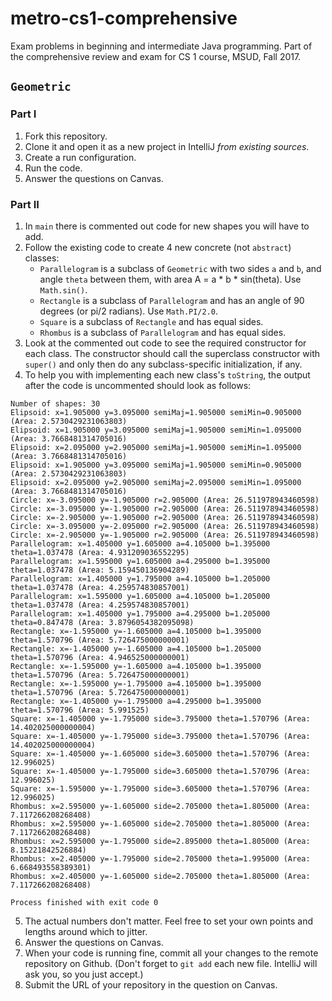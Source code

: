 # metro-cs1-comprehensive
Exam problems in beginning and intermediate Java programming. Part of the comprehensive review and exam for CS 1 course, MSUD, Fall 2017.

## `Geometric`

### Part I

1. Fork this repository.
2. Clone it and open it as a new project in IntelliJ _from existing sources_.
3. Create a run configuration.
4. Run the code.
5. Answer the questions on Canvas.

### Part II

1. In `main` there is commented out code for new shapes you will have to add.
2. Follow the existing code to create 4 new concrete (not `abstract`) classes:
    * `Parallelogram` is a subclass of `Geometric` with two sides `a` and `b`, and angle `theta` between them, with area A = a * b * sin(theta). Use `Math.sin()`.
    * `Rectangle` is a subclass of `Parallelogram` and has an angle of 90 degrees (or pi/2 radians). Use `Math.PI/2.0`.
    * `Square` is a subclass of `Rectangle` and has equal sides.
    * `Rhombus` is a subclass of `Parallelogram` and has equal sides.
3. Look at the commented out code to see the required constructor for each class. The constructor should call the superclass constructor with `super()` and only then do any subclass-specific initialization, if any.
4. To help you with implementing each new class's `toString`, the output after the code is uncommented should look as follows:
```text
Number of shapes: 30
Elipsoid: x=1.905000 y=3.095000 semiMaj=1.905000 semiMin=0.905000 (Area: 2.5730429231063803)
Elipsoid: x=1.905000 y=3.095000 semiMaj=1.905000 semiMin=1.095000 (Area: 3.7668481314705016)
Elipsoid: x=2.095000 y=2.905000 semiMaj=1.905000 semiMin=1.095000 (Area: 3.7668481314705016)
Elipsoid: x=1.905000 y=3.095000 semiMaj=1.905000 semiMin=0.905000 (Area: 2.5730429231063803)
Elipsoid: x=2.095000 y=2.905000 semiMaj=2.095000 semiMin=1.095000 (Area: 3.7668481314705016)
Circle: x=-3.095000 y=-1.905000 r=2.905000 (Area: 26.511978943460598)
Circle: x=-3.095000 y=-1.905000 r=2.905000 (Area: 26.511978943460598)
Circle: x=-2.905000 y=-1.905000 r=2.905000 (Area: 26.511978943460598)
Circle: x=-3.095000 y=-2.095000 r=2.905000 (Area: 26.511978943460598)
Circle: x=-2.905000 y=-1.905000 r=2.905000 (Area: 26.511978943460598)
Parallelogram: x=1.405000 y=1.605000 a=4.105000 b=1.395000 theta=1.037478 (Area: 4.931209036552295)
Parallelogram: x=1.595000 y=1.605000 a=4.295000 b=1.395000 theta=1.037478 (Area: 5.159450136904289)
Parallelogram: x=1.405000 y=1.795000 a=4.105000 b=1.205000 theta=1.037478 (Area: 4.259574830857001)
Parallelogram: x=1.595000 y=1.605000 a=4.105000 b=1.205000 theta=1.037478 (Area: 4.259574830857001)
Parallelogram: x=1.405000 y=1.795000 a=4.295000 b=1.205000 theta=0.847478 (Area: 3.8796054382095098)
Rectangle: x=-1.595000 y=-1.605000 a=4.105000 b=1.395000 theta=1.570796 (Area: 5.726475000000001)
Rectangle: x=-1.405000 y=-1.605000 a=4.105000 b=1.205000 theta=1.570796 (Area: 4.946525000000001)
Rectangle: x=-1.595000 y=-1.605000 a=4.105000 b=1.395000 theta=1.570796 (Area: 5.726475000000001)
Rectangle: x=-1.595000 y=-1.795000 a=4.105000 b=1.395000 theta=1.570796 (Area: 5.726475000000001)
Rectangle: x=-1.405000 y=-1.795000 a=4.295000 b=1.395000 theta=1.570796 (Area: 5.991525)
Square: x=-1.405000 y=-1.795000 side=3.795000 theta=1.570796 (Area: 14.402025000000004)
Square: x=-1.405000 y=-1.795000 side=3.795000 theta=1.570796 (Area: 14.402025000000004)
Square: x=-1.405000 y=-1.605000 side=3.605000 theta=1.570796 (Area: 12.996025)
Square: x=-1.405000 y=-1.795000 side=3.605000 theta=1.570796 (Area: 12.996025)
Square: x=-1.595000 y=-1.795000 side=3.605000 theta=1.570796 (Area: 12.996025)
Rhombus: x=2.595000 y=-1.605000 side=2.705000 theta=1.805000 (Area: 7.117266208268408)
Rhombus: x=2.595000 y=-1.605000 side=2.705000 theta=1.805000 (Area: 7.117266208268408)
Rhombus: x=2.595000 y=-1.795000 side=2.895000 theta=1.805000 (Area: 8.15221842526884)
Rhombus: x=2.405000 y=-1.795000 side=2.705000 theta=1.995000 (Area: 6.668493558389301)
Rhombus: x=2.405000 y=-1.605000 side=2.705000 theta=1.805000 (Area: 7.117266208268408)

Process finished with exit code 0

```
5. The actual numbers don't matter. Feel free to set your own points and lengths around which to jitter.
6. Answer the questions on Canvas.
7. When your code is running fine, commit all your changes to the remote repository on Github. (Don't forget to `git add` each new file. IntelliJ will ask you, so you just accept.)
8. Submit the URL of your repository in the question on Canvas.
